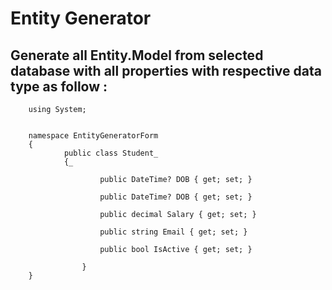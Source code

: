 # Entity Generator

## Generate all Entity.Model from selected database with all properties with respective data type as follow :



        using System;


        namespace EntityGeneratorForm
        {
                public class Student_
                {_

                        public DateTime? DOB { get; set; }

                        public DateTime? DOB { get; set; }

                        public decimal Salary { get; set; }

                        public string Email { get; set; }

                        public bool IsActive { get; set; }
        
                    }
        }



